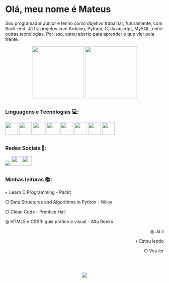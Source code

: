 
##

<div>
<h1>Olá, meu nome é Mateus</h1>
<p>Sou programador Júnior e tenho como objetivo trabalhar, futuramente, com Back-end. Já fiz projetos com Arduino, Python, C, Javascript, MySQL, entre outras tecnologias. Por isso, estou aberto para aprender o que vier pela frente.</p>
</div>

<div align="center">
  <img height='165' src="https://github-readme-stats.vercel.app/api?username=mateusvrs&theme=dark&include_all_commits=true&count_private=true&show_icons=true">
  <img height='165' src="https://github-readme-stats.vercel.app/api/top-langs/?username=MateusVrs&layout=compact&theme=dark&count_private=true">
</div>

##
  
### Linguagens e Tecnologias 💻:

<div>
  <img height="40" width="40" src="https://cdn.jsdelivr.net/gh/devicons/devicon/icons/python/python-original.svg">
  <img height="40" width="40" src="https://cdn.jsdelivr.net/gh/devicons/devicon/icons/c/c-original.svg">
  <img height="40" width="40" src="https://cdn.jsdelivr.net/gh/devicons/devicon/icons/javascript/javascript-plain.svg" />
  <img height="40" width="40" src="https://cdn.jsdelivr.net/gh/devicons/devicon/icons/typescript/typescript-plain.svg" />
  <img height="40" width="40" src="https://cdn.jsdelivr.net/gh/devicons/devicon/icons/react/react-original.svg" />
  <img height="40" width="40" src="https://cdn.jsdelivr.net/gh/devicons/devicon/icons/html5/html5-original.svg">
  <img height="40" width="40" src="https://cdn.jsdelivr.net/gh/devicons/devicon/icons/css3/css3-original.svg">
  <img height="40" width="40" src="https://cdn.jsdelivr.net/gh/devicons/devicon/icons/sass/sass-original.svg" />
</div>
 
##
  
### Redes Sociais 📎:
  
<div> 
  <a href="https://instagram.com/mateusvrs"> <img src="https://img.shields.io/badge/Instagram-E4405F?style=for-the-badge&logo=instagram&logoColor=white"></a> 
  <a href = "mailto:matucavieira@gmail.com"> <img height='30' src="https://img.shields.io/badge/-Gmail-%23333?style=for-the-badge&logo=gmail&logoColor=white"></a>
  <a href="https://www.linkedin.com/in/mateusvrs/"> <img height='30'src="https://img.shields.io/badge/-LinkedIn-%230077B5?style=for-the-badge&logo=linkedin&logoColor=white"></a> 
</div>
  
##
  
### Minhas leituras 📚:
  
<div>
  <p>◐ Learn C Programming - Packt</p>
  <p>○ Data Structures and Algorithms in Python - Wiley</p>
  <p>○ Clean Code - Prentice Hall</p>
  <p>◍ HTML5 e CSS3: guia prático e visual - Alta Books</p>
  <p align='right'>◍ Já li</p>
  <p align='right'>◐ Estou lendo</p>
  <p align='right'>○ Vou ler</p>
</div>
  
##
  
<div>
<br>
<a href="https://spotify-github-profile.vercel.app/api/view?uid=usfeb7knz9sp96r7uszwgkeiw&redirect=true"><p align='center'><img src='https://spotify-github-profile.vercel.app/api/view?uid=usfeb7knz9sp96r7uszwgkeiw&cover_image=true&theme=default'><p></a>
<div>
  
##
